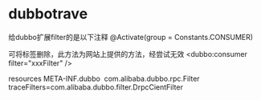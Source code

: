 # dubbotrave
给dubbo扩展filter的是以下注释
@Activate(group = Constants.CONSUMER)

可将标签删除，此方法为网站上提供的方法，经尝试无效
<dubbo:consumer filter="xxxFilter" />

resources
 META-INF.dubbo
  com.alibaba.dubbo.rpc.Filter
     traceFilters=com.alibaba.dubbo.filter.DrpcCientFilter
